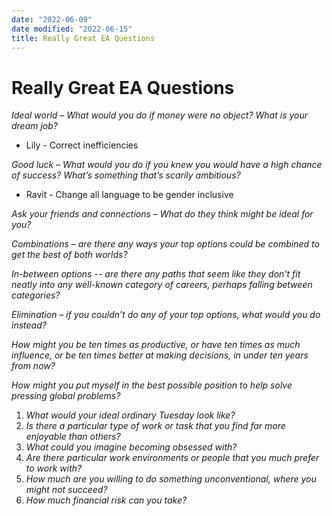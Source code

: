```yaml
---
date: "2022-06-09"
date modified: "2022-06-15"
title: Really Great EA Questions
---
```


# Really Great EA Questions
_Ideal world – What would you do if money were no object? What is your dream job?_

- Lily - Correct inefficiencies

_Good luck – What would you do if you knew you would have a high chance of success? What’s something that’s scarily ambitious?_

- Ravit - Change all language to be gender inclusive

_Ask your friends and connections – What do they think might be ideal for you?_

_Combinations – are there any ways your top options could be combined to get the best of both worlds?_

_In-between options -- are there any paths that seem like they don't fit neatly into any well-known category of careers, perhaps falling between categories?_

_Elimination – if you couldn’t do any of your top options, what would you do instead?_

_How might you be ten times as productive, or have ten times as much influence, or be ten times better at making decisions, in under ten years from now?_

_How might you put myself in the best possible position to help solve pressing global problems?_

1. _What would your ideal ordinary Tuesday look like?_
2. _Is there a particular type of work or task that you find far more enjoyable than others?_
3. _What could you imagine becoming obsessed with?_
4. _Are there particular work environments or people that you much prefer to work with?_
5. _How much are you willing to do something unconventional, where you might not succeed?_
6. _How much financial risk can you take?_
